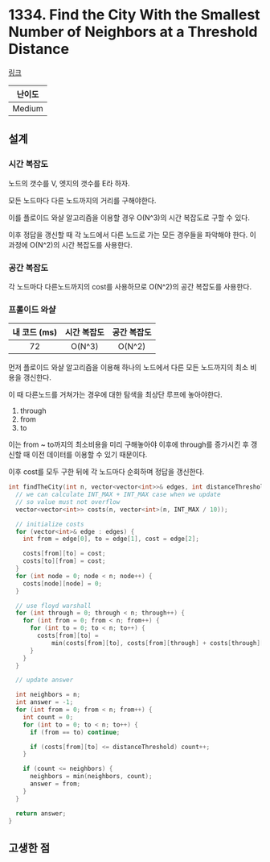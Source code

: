 # 1334. Find the City With the Smallest Number of Neighbors at a Threshold Distance

[링크](https://leetcode.com/problems/find-the-city-with-the-smallest-number-of-neighbors-at-a-threshold-distance/)

| 난이도 |
| :----: |
| Medium |

## 설계

### 시간 복잡도

노드의 갯수를 V, 엣지의 갯수를 E라 하자.

모든 노드마다 다른 노드까지의 거리를 구해야한다.

이를 플로이드 와샬 알고리즘을 이용할 경우 O(N^3)의 시간 복잡도로 구할 수 있다.

이후 정답을 갱신할 때 각 노드에서 다른 노드로 가는 모든 경우들을 파악해야 한다. 이 과정에 O(N^2)의 시간 복잡도를 사용한다.

### 공간 복잡도

각 노드마다 다른노드까지의 cost를 사용하므로 O(N^2)의 공간 복잡도를 사용한다.

### 프롤이드 와샬

| 내 코드 (ms) | 시간 복잡도 | 공간 복잡도 |
| :----------: | :---------: | :---------: |
|      72      |   O(N^3)    |   O(N^2)    |

먼저 플로이드 와샬 알고리즘을 이용해 하나의 노드에서 다른 모든 노드까지의 최소 비용을 갱신한다.

이 때 다른노드를 거쳐가는 경우에 대한 탐색을 최상단 루프에 놓아야한다.

1. through
2. from
3. to

이는 from ~ to까지의 최소비용을 미리 구해놓아야 이후에 through를 증가시킨 후 갱신할 때 이전 데이터를 이용할 수 있기 때문이다.

이후 cost를 모두 구한 뒤에 각 노드마다 순회하며 정답을 갱신한다.

```cpp
int findTheCity(int n, vector<vector<int>>& edges, int distanceThreshold) {
  // we can calculate INT_MAX + INT_MAX case when we update
  // so value must not overflow
  vector<vector<int>> costs(n, vector<int>(n, INT_MAX / 10));

  // initialize costs
  for (vector<int>& edge : edges) {
    int from = edge[0], to = edge[1], cost = edge[2];

    costs[from][to] = cost;
    costs[to][from] = cost;
  }
  for (int node = 0; node < n; node++) {
    costs[node][node] = 0;
  }

  // use floyd warshall
  for (int through = 0; through < n; through++) {
    for (int from = 0; from < n; from++) {
      for (int to = 0; to < n; to++) {
        costs[from][to] =
            min(costs[from][to], costs[from][through] + costs[through][to]);
      }
    }
  }

  // update answer

  int neighbors = n;
  int answer = -1;
  for (int from = 0; from < n; from++) {
    int count = 0;
    for (int to = 0; to < n; to++) {
      if (from == to) continue;

      if (costs[from][to] <= distanceThreshold) count++;
    }

    if (count <= neighbors) {
      neighbors = min(neighbors, count);
      answer = from;
    }
  }

  return answer;
}
```

## 고생한 점
